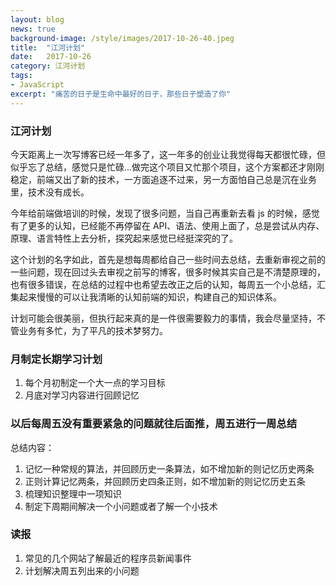 ```yaml
---
layout: blog
news: true
background-image: /style/images/2017-10-26-40.jpeg
title:  "江河计划"
date:   2017-10-26
category: 江河计划
tags:
- JavaScript
excerpt: "痛苦的日子是生命中最好的日子，那些日子塑造了你"
---
```


### 江河计划

今天距离上一次写博客已经一年多了，这一年多的创业让我觉得每天都很忙碌，但似乎忘了总结，感觉只是忙碌...做完这个项目又忙那个项目，这个方案都还才刚刚稳定，前端又出了新的技术，一方面追逐不过来，另一方面怕自己总是沉在业务里，技术没有成长。

今年给前端做培训的时候，发现了很多问题，当自己再重新去看 js 的时候，感觉有了更多的认知，已经能不再停留在 API、语法、使用上面了，总是尝试从内存、原理、语言特性上去分析，探究起来感觉已经挺深究的了。

这个计划的名字如此，首先是想每周都给自己一些时间去总结，去重新审视之前的一些问题，现在回过头去审视之前写的博客，很多时候其实自己是不清楚原理的，也有很多错误，在总结的过程中也希望去改正之后的认知，每周五一个小总结，汇集起来慢慢的可以让我清晰的认知前端的知识，构建自己的知识体系。

计划可能会很美丽，但执行起来真的是一件很需要毅力的事情，我会尽量坚持，不管业务有多忙，为了平凡的技术梦努力。

### 月制定长期学习计划

1. 每个月初制定一个大一点的学习目标
2. 月底对学习内容进行回顾记忆

### 以后每周五没有重要紧急的问题就往后面推，周五进行一周总结

总结内容：
1. 记忆一种常规的算法，并回顾历史一条算法，如不增加新的则记忆历史两条
2. 正则计算记忆两条，并回顾历史四条正则，如不增加新的则记忆历史五条
3. 梳理知识整理中一项知识
4. 制定下周期间解决一个小问题或者了解一个小技术

### 读报

1. 常见的几个网站了解最近的程序员新闻事件
2. 计划解决周五列出来的小问题